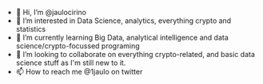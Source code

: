 - 👋 Hi, I’m @jaulocirino
- 👀 I’m interested in Data Science, analytics, everything crypto and statistics
- 🌱 I’m currently learning Big Data, analytical intelligence and data science/crypto-focussed programing
- 💞️ I’m looking to collaborate on everything crypto-related, and basic data science stuff as I'm still new to it.
- 📫 How to reach me @1jaulo on twitter

<!---
jaulocirino/jaulocirino is a ✨ special ✨ repository because its `README.md` (this file) appears on your GitHub profile.
You can click the Preview link to take a look at your changes.
--->
